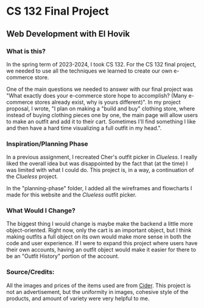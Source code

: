 # CS 132 Final Project
## Web Development with El Hovik

### What is this?
In the spring term of 2023-2024, I took CS 132. For the CS 132 final project, we needed to use all the techniques we learned to create our own e-commerce store. 

One of the main questions we needed to answer with our final project was "What exactly does your e-commerce store hope to accomplish? (Many e-commerce stores already exist, why is yours different)". In my project proposal, I wrote, "I plan on making a "build and buy" clothing store, where instead of buying clothing pieces one by one, the main page will allow users to make an outfit and add it to their cart. Sometimes I'll find something I like and then have a hard time visualizing a full outfit in my head.". 

### Inspiration/Planning Phase
In a previous assignment, I recreated Cher's outfit picker in *Clueless*. I really liked the overall idea but was disappointed by the fact that (at the time) I was limited with what I could do. This project is, in a way, a continuation of the *Clueless* project. 

In the "planning-phase" folder, I added all the wireframes and flowcharts I made for this website and the *Clueless* outfit picker.

### What Would I Change? 
The biggest thing I would change is maybe make the backend a little more object-oriented. Right now, only the cart is an important object, but I think making outfits a full object on its own would make more sense in both the code and user experience. If I were to expand this project where users have their own accounts, having an outfit object would make it easier for there to be an "Outfit History" portion of the account.

### Source/Credits:
All the images and prices of the items used are from [Cider](https://www.shopcider.com/). This project is not an advertisement, but the uniformity in images, cohesive style of the products, and amount of variety were very helpful to me.

